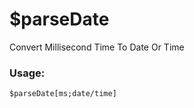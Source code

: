 # $parseDate

Convert Millisecond Time To Date Or Time

### Usage:

```plain
$parseDate[ms;date/time]
```
